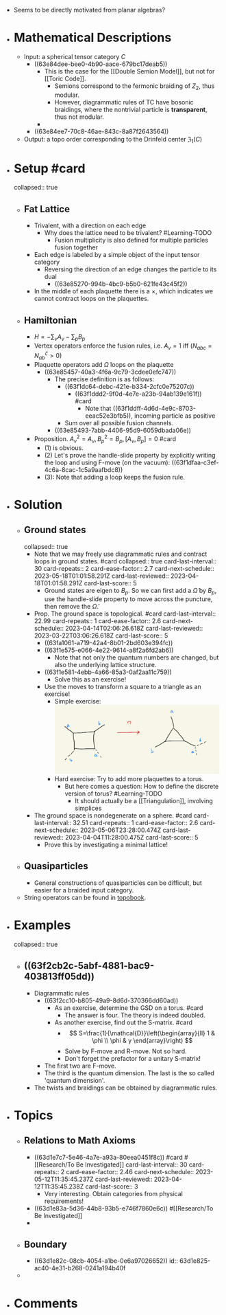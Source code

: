 - Seems to be directly motivated from planar algebras?
- # Mathematical Descriptions
	- Input: a spherical tensor category $C$
		- ((63e84dee-bee0-4b90-aace-679bc17deab5))
			- This is the case for the [[Double Semion Model]], but not for [[Toric Code]].
				- Semions correspond to the fermonic braiding of $Z_2$, thus modular.
				- However, diagrammatic rules of TC have bosonic braidings, where the nontrivial particle is **transparent**, thus not modular.
			-
		- ((63e84ee7-70c8-46ae-843c-8a87f2643564))
	- Output: a topo order corresponding to the Drinfeld center $\mathfrak Z_1(C)$
- # Setup #card
  collapsed:: true
	- ## Fat Lattice
		- Trivalent, with a direction on each edge
			- Why does the lattice need to be trivalent? #Learning-TODO
				- Fusion multiplicity is also defined for multiple particles fusion together
		- Each edge is labeled by a simple object of the input tensor category
			- Reversing the direction of an edge changes the particle to its dual
				- ((63e85270-994b-4bc9-b5b0-621fe43c45f2))
		- In the middle of each plaquette there is a $\times$, which indicates we cannot contract loops on the plaquettes.
	- ## Hamiltonian
		- $H=-\sum_v A_v-\sum_p B_p$
		- Vertex operators enforce the fusion rules, i.e. $A_v=1$ iff $\left(N_{a b c}=N_{a b}^{\bar{c}}>0\right)$
		- Plaquette operators add $\tilde \Omega$ loops on the plaquette
			- ((63e85457-40a3-4f6a-9c79-3cdee0efc747))
				- The precise definition is as follows:
					- ((63f1dc64-debc-421e-b334-2cfc0e75207c))
						- ((63f1ddd2-9f0d-4e7e-a23b-94ab139e161f)) #card
							- Note that ((63f1ddff-4d6d-4e9c-8703-eeac52e3bfb5)), incoming particle as positive
					- Sum over all possible fusion channels.
				- ((63e85493-7abb-4406-95d9-6059dbada06e))
		- Proposition. $A_v^2=A_v,B_p^2=B_p, [A_v,B_p]=0$ #card
			- (1) is obvious.
			- (2) Let's prove the handle-slide property by explicitly writing the loop and using F-move (on the vacuum): ((63f1dfaa-c3ef-4c6a-8cac-1c5a9aafbdc8))
			- (3): Note that adding a loop keeps the fusion rule.
- # Solution
	- ## Ground states
	  collapsed:: true
		- Note that we may freely use diagrammatic rules and contract loops in ground states. #card
		  collapsed:: true
		  card-last-interval:: 30
		  card-repeats:: 2
		  card-ease-factor:: 2.7
		  card-next-schedule:: 2023-05-18T01:01:58.291Z
		  card-last-reviewed:: 2023-04-18T01:01:58.291Z
		  card-last-score:: 5
			- Ground states are eigen to $B_p$. So we can first add a $\tilde \Omega$ by $B_p$, use the handle-slide property to move across the puncture, then remove the $\tilde \Omega$.
		- Prop. The ground space is topological. #card
		  card-last-interval:: 22.99
		  card-repeats:: 1
		  card-ease-factor:: 2.6
		  card-next-schedule:: 2023-04-14T02:06:26.618Z
		  card-last-reviewed:: 2023-03-22T03:06:26.618Z
		  card-last-score:: 5
			- ((63fa1061-a719-42a4-8b01-2bd603e394fc))
			- ((63f1e575-e066-4e22-9614-a8f2a6fd2ab6))
				- Note that not only the quantum numbers are changed, but also the underlying lattice structure.
			- ((63f1e581-4ebb-4a66-85a3-0af2aa11c759))
				- Solve this as an exercise!
			- Use the moves to transform a square to a triangle as an exercise!
				- Simple exercise: ![Image(1).png](../assets/Image(1)_1676798114616_0.png)
				- Hard exercise: Try to add more plaquettes to a torus.
					- But here comes a question: How to define the discrete version of torus? #Learning-TODO
						- It should actually be a [[Triangulation]], involving simplices
		- The ground space is nondegenerate on a sphere. #card
		  card-last-interval:: 32.51
		  card-repeats:: 1
		  card-ease-factor:: 2.6
		  card-next-schedule:: 2023-05-06T23:28:00.474Z
		  card-last-reviewed:: 2023-04-04T11:28:00.475Z
		  card-last-score:: 5
			- Prove this by investigating a minimal lattice!
	- ## Quasiparticles
		- General constructions of quasiparticles can be difficult, but easier for a braided input category.
	- String operators can be found in [topobook](((63f2ce3a-202d-4bb4-8c39-a923cda51c6e))).
- # Examples
  collapsed:: true
	- ## ((63f2cb2c-5abf-4881-bac9-403813ff05dd))
		- Diagrammatic rules
			- ((63f2cc10-b805-49a9-8d6d-370366dd60ad))
				- As an exercise, determine the GSD on a torus. #card
					- The answer is four. The theory is indeed doubled.
				- As another exercise, find out the S-matrix. #card
					- $$
					  S=\frac{1}{\mathcal{D}}\left(\begin{array}{ll}
					  1 & \phi \\
					  \phi & y
					  \end{array}\right)
					  $$
					- Solve by F-move and R-move. Not so hard.
					- Don't forget the prefactor for a unitary S-matrix!
			- The first two are F-move.
			- The third is the quantum dimension. The last is the so called 'quantum dimension'.
		- The twists and braidings can be obtained by diagrammatic rules.
- # Topics
	- ## Relations to Math Axioms
		- ((63d1e7c7-5e46-4a7e-a93a-80eea0451f8c)) #card #[[Research/To Be Investigated]]
		  card-last-interval:: 30
		  card-repeats:: 2
		  card-ease-factor:: 2.46
		  card-next-schedule:: 2023-05-12T11:35:45.237Z
		  card-last-reviewed:: 2023-04-12T11:35:45.238Z
		  card-last-score:: 3
			- Very interesting. Obtain categories from physical requirements!
		- ((63d1e83a-5d36-44b8-93b5-e746f7860e6c)) #[[Research/To Be Investigated]]
		-
	- ## Boundary
		- ((63d1e82c-08cb-4054-a1be-0e6a97026652))
		  id:: 63d1e825-ac40-4e31-b268-0241a194b40f
	-
- # Comments